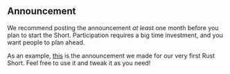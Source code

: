 ## Announcement
We recommend posting the announcement _at least_ one month before you plan to start the Short. Participation requires a big time investment, and you want people to plan ahead.

As an example, [this](examples/ANNOUNCEMENT.md) is the announcement we made for our very first Rust Short. Feel free to use it and tweak it as you need!
